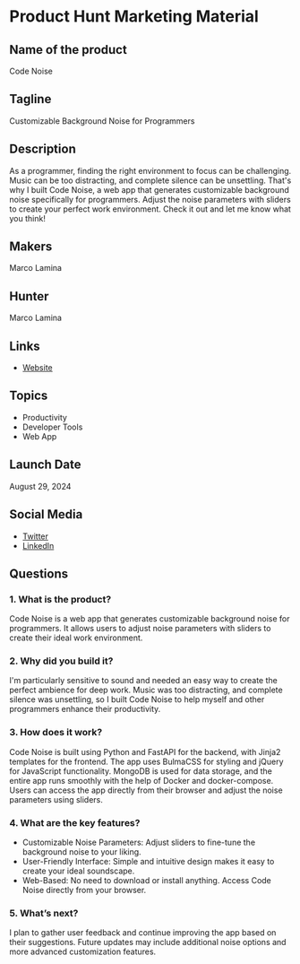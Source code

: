 # Product Hunt Marketing Material

## Name of the product
Code Noise

## Tagline
Customizable Background Noise for Programmers

## Description
As a programmer, finding the right environment to focus can be challenging. Music can be too distracting, and complete silence can be unsettling. That's why I built Code Noise, a web app that generates customizable background noise specifically for programmers. Adjust the noise parameters with sliders to create your perfect work environment. Check it out and let me know what you think!

## Makers
Marco Lamina

## Hunter
Marco Lamina

## Links
- [Website](https://code-noise.vercel.app)

## Topics
- Productivity
- Developer Tools
- Web App

## Launch Date
August 29, 2024

## Social Media
- [Twitter](https://twitter.com/yourprofile)
- [LinkedIn](https://linkedin.com/in/yourprofile)

## Questions
### 1. What is the product?
Code Noise is a web app that generates customizable background noise for programmers. It allows users to adjust noise parameters with sliders to create their ideal work environment.

### 2. Why did you build it?
I'm particularly sensitive to sound and needed an easy way to create the perfect ambience for deep work. Music was too distracting, and complete silence was unsettling, so I built Code Noise to help myself and other programmers enhance their productivity.

### 3. How does it work?
Code Noise is built using Python and FastAPI for the backend, with Jinja2 templates for the frontend. The app uses BulmaCSS for styling and jQuery for JavaScript functionality. MongoDB is used for data storage, and the entire app runs smoothly with the help of Docker and docker-compose. Users can access the app directly from their browser and adjust the noise parameters using sliders.

### 4. What are the key features?
- Customizable Noise Parameters: Adjust sliders to fine-tune the background noise to your liking.
- User-Friendly Interface: Simple and intuitive design makes it easy to create your ideal soundscape.
- Web-Based: No need to download or install anything. Access Code Noise directly from your browser.

### 5. What’s next?
I plan to gather user feedback and continue improving the app based on their suggestions. Future updates may include additional noise options and more advanced customization features.
